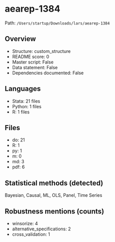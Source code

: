 # aearep-1384

Path: `/Users/startup/Downloads/lars/aearep-1384`

## Overview
- Structure: custom_structure
- README score: 0
- Master script: False
- Data statement: False
- Dependencies documented: False

## Languages
- Stata: 21 files
- Python: 1 files
- R: 1 files

## Files
- do: 21
- R: 1
- py: 1
- m: 0
- md: 3
- pdf: 6

## Statistical methods (detected)
Bayesian, Causal, ML, OLS, Panel, Time Series

## Robustness mentions (counts)
- winsorize: 4
- alternative_specifications: 2
- cross_validation: 1